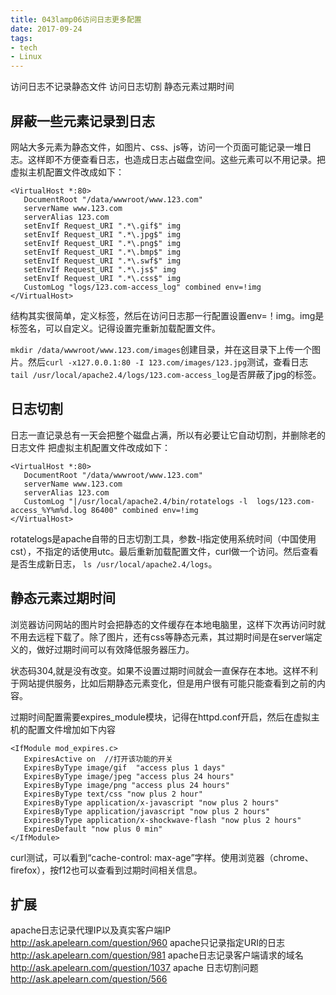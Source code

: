 ```yaml
---
title: 043lamp06访问日志更多配置
date: 2017-09-24
tags:
- tech
- Linux
---
```


访问日志不记录静态文件
访问日志切割
静态元素过期时间

<!--more-->

## 屏蔽一些元素记录到日志
网站大多元素为静态文件，如图片、css、js等，访问一个页面可能记录一堆日志。这样即不方便查看日志，也造成日志占磁盘空间。这些元素可以不用记录。把虚拟主机配置文件改成如下：
```
<VirtualHost *:80>
   DocumentRoot "/data/wwwroot/www.123.com"
   serverName www.123.com
   serverAlias 123.com
   setEnvIf Request_URI ".*\.gif$" img
   setEnvIf Request_URI ".*\.jpg$" img
   setEnvIf Request_URI ".*\.png$" img
   setEnvIf Request_URI ".*\.bmp$" img
   setEnvIf Request_URI ".*\.swf$" img
   setEnvIf Request_URI ".*\.js$" img
   setEnvIf Request_URI ".*\.css$" img
   CustomLog "logs/123.com-access_log" combined env=!img
</VirtualHost>
```

结构其实很简单，定义标签，然后在访问日志那一行配置设置env=！img。img是标签名，可以自定义。记得设置完重新加载配置文件。

`mkdir /data/wwwroot/www.123.com/images`创建目录，并在这目录下上传一个图片。然后`curl -x127.0.0.1:80 -I 123.com/images/123.jpg`测试，查看日志`tail /usr/local/apache2.4/logs/123.com-access_log`是否屏蔽了jpg的标签。

## 日志切割
日志一直记录总有一天会把整个磁盘占满，所以有必要让它自动切割，并删除老的日志文件
把虚拟主机配置文件改成如下：
```
<VirtualHost *:80>
   DocumentRoot "/data/wwwroot/www.123.com"
   serverName www.123.com
   serverAlias 123.com
   CustomLog "|/usr/local/apache2.4/bin/rotatelogs -l  logs/123.com-access_%Y%m%d.log 86400" combined env=!img
</VirtualHost>
```

rotatelogs是apache自带的日志切割工具，参数-l指定使用系统时间（中国使用cst），不指定的话使用utc。最后重新加载配置文件，curl做一个访问。然后查看是否生成新日志， `ls /usr/local/apache2.4/logs`。

## 静态元素过期时间
浏览器访问网站的图片时会把静态的文件缓存在本地电脑里，这样下次再访问时就不用去远程下载了。除了图片，还有css等静态元素，其过期时间是在server端定义的，做好过期时间可以有效降低服务器压力。

状态码304,就是没有改变。如果不设置过期时间就会一直保存在本地。这样不利于网站提供服务，比如后期静态元素变化，但是用户很有可能只能查看到之前的内容。

过期时间配置需要expires_module模块，记得在httpd.conf开启，然后在虚拟主机的配置文件增加如下内容
```
<IfModule mod_expires.c>
   ExpiresActive on  //打开该功能的开关
   ExpiresByType image/gif  "access plus 1 days"
   ExpiresByType image/jpeg "access plus 24 hours"
   ExpiresByType image/png "access plus 24 hours"
   ExpiresByType text/css "now plus 2 hour"
   ExpiresByType application/x-javascript "now plus 2 hours"
   ExpiresByType application/javascript "now plus 2 hours"
   ExpiresByType application/x-shockwave-flash "now plus 2 hours"
   ExpiresDefault "now plus 0 min"
</IfModule>
```

curl测试，可以看到“cache-control: max-age”字样。使用浏览器（chrome、firefox），按f12也可以查看到过期时间相关信息。

## 扩展
apache日志记录代理IP以及真实客户端IP  http://ask.apelearn.com/question/960
apache只记录指定URI的日志  http://ask.apelearn.com/question/981
apache日志记录客户端请求的域名  http://ask.apelearn.com/question/1037
apache 日志切割问题  http://ask.apelearn.com/question/566
